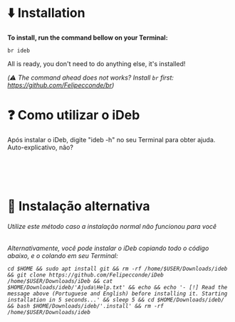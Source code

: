 # ⬇️ Installation
**To install, run the command bellow on your Terminal:**
```
br ideb
```
All is ready, you don't need to do anything else, it's installed!

_(⚠️ The command ahead does not works? Install `br` first: https://github.com/Felipecconde/br)_
<br>
# ❓ Como utilizar o iDeb
Após instalar o iDeb, digite "ideb -h" no seu Terminal para obter ajuda. Auto-explicativo, não?
<br>
<br>
<br>
<br>
<br>
# 🔀️ Instalação alternativa
<h6>Utilize este método caso a instalação normal não funcionou para você<h6>
Alternativamente, você pode instalar o iDeb copiando todo o código abaixo, e o colando em seu Terminal:

```
cd $HOME && sudo apt install git && rm -rf /home/$USER/Downloads/ideb && git clone https://github.com/Felipecconde/iDeb /home/$USER/Downloads/iDeb && cat $HOME/Downloads/ideb/'Ajuda\Help.txt' && echo && echo '- [!] Read the message above (Portuguese and English) before installing it. Starting installation in 5 seconds...' && sleep 5 && cd $HOME/Downloads/ideb/ && bash $HOME/Downloads/ideb/'.install' && rm -rf /home/$USER/Downloads/ideb
```
